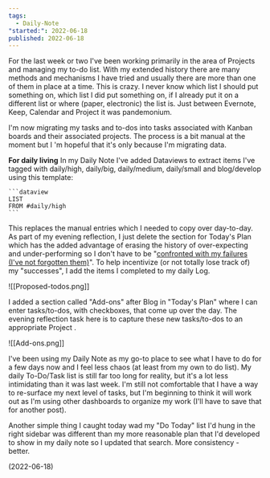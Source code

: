 ```yaml
---
tags:
  - Daily-Note
"started:": 2022-06-18
published: 2022-06-18
---
```



For the last week or two I've been working primarily in the area of Projects and managing my to-do list. With my extended history there are many methods and mechanisms I have tried and usually there are more than one of them in place at a time. This is crazy. I never know which list I should put something on, which list I did put something on, if I already put it on a different list or where (paper, electronic) the list is. Just between Evernote, Keep,  Calendar and Project it was pandemonium. 

I'm now migrating my tasks and to-dos into tasks associated with Kanban boards and their associated projects. The process is a bit manual at the moment but I 'm hopeful that it's only because I'm migrating data. 

**For daily living**
In my Daily Note I've added Dataviews to extract items I've tagged with daily/high, daily/big, daily/medium, daily/small and blog/develop using this template:

	```dataview
	LIST
	FROM #daily/high 
	``` 
This replaces the manual entries which I needed to copy over day-to-day. As part of my evening reflection, I just delete the section for Today's Plan which has the added advantage of erasing the history of over-expecting and under-performing so I don't have to be "[confronted with my failures (I've not forgotten them)](https://www.youtube.com/watch?v=WS-OIgpQJp4)".  To help incentivize (or not totally lose track of) my "successes", I add the items I completed to my daily Log.

![[Proposed-todos.png]]

I added a section called "Add-ons" after Blog in "Today's Plan" where I can enter tasks/to-dos, with checkboxes, that come up over the day.  The evening reflection task here is to capture these new tasks/to-dos to an appropriate Project .

![[Add-ons.png]]

I've been using my Daily Note as my go-to place to see what I have to do for a few days now and I feel less chaos (at least from my own to do list). My daily To-Do/Task list is still far too long for reality, but it's a lot less intimidating than it was last week. I'm still not comfortable that I have a way to re-surface my next level of tasks, but I'm beginning to think it will work out as I'm using other dashboards to organize my work (I'll have to save that for another post). 

Another simple thing I caught today wad my "Do Today" list I'd hung in the right sidebar was different than my more reasonable plan that I'd developed to show in my daily note so I updated that search. More consistency - better.

(2022-06-18)